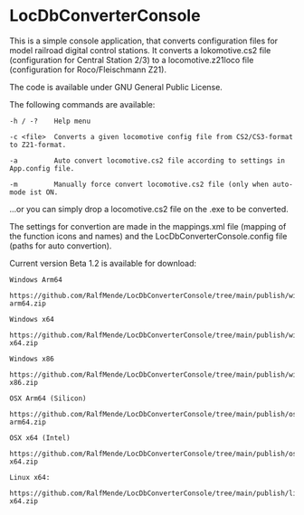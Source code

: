 # LocDbConverterConsole

This is a simple console application, that converts configuration files for model railroad digital control stations.
It converts a lokomotive.cs2 file (configuration for Central Station 2/3) to a locomotive.z21loco file (configuration for Roco/Fleischmann Z21).

The code is available under GNU General Public License.


The following commands are available:

    -h / -?    Help menu
    
    -c <file>  Converts a given locomotive config file from CS2/CS3-format to Z21-format.
    
    -a         Auto convert locomotive.cs2 file according to settings in App.config file.
    
    -m         Manually force convert locomotive.cs2 file (only when auto-mode ist ON.
    
...or you can simply drop a locomotive.cs2 file on the .exe to be converted.
  
    
The settings for convertion are made in the mappings.xml file (mapping of the function icons and names) and the LocDbConverterConsole.config file (paths for auto convertion).

    
    
Current version Beta 1.2 is available for download:
    
    Windows Arm64
      https://github.com/RalfMende/LocDbConverterConsole/tree/main/publish/win-arm64.zip
    
    Windows x64
      https://github.com/RalfMende/LocDbConverterConsole/tree/main/publish/win-x64.zip
    
    Windows x86
      https://github.com/RalfMende/LocDbConverterConsole/tree/main/publish/win-x86.zip
    
    OSX Arm64 (Silicon)
      https://github.com/RalfMende/LocDbConverterConsole/tree/main/publish/osx-arm64.zip
    
    OSX x64 (Intel)
     https://github.com/RalfMende/LocDbConverterConsole/tree/main/publish/osx-x64.zip    
    
    Linux x64:
      https://github.com/RalfMende/LocDbConverterConsole/tree/main/publish/linux-x64.zip
  
